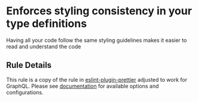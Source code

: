 # Enforces styling consistency in your type definitions

Having all your code follow the same styling guidelines makes it easier to read and understand the code

## Rule Details

This rule is a copy of the rule in [eslint-plugin-prettier](https://github.com/prettier/eslint-plugin-prettier) adjusted to work for GraphQL. Please see [documentation](https://github.com/prettier/eslint-plugin-prettier#options) for available options and configurations.